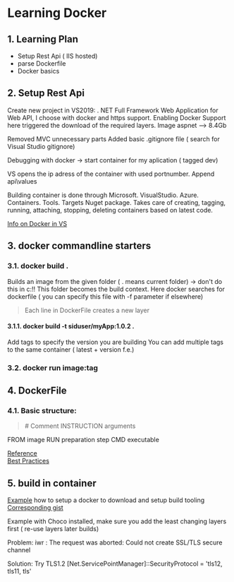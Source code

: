 
# Learning Docker

##  1. <a name='LearningPlan'></a>Learning Plan

* Setup Rest Api ( IIS hosted)
* parse Dockerfile
* Docker basics

##  2. <a name='SetupRestApi'></a>Setup Rest Api

Create new project in VS2019: . NET Full Framework Web Application for Web API, I choose with docker and https support.
Enabling Docker Support here triggered the download of the required layers.
Image aspnet  --> 8.4Gb

Removed MVC unnecessary parts
Added basic .gitignore file ( search for Visual Studio gitignore)

Debugging with docker -> start container for my aplication ( tagged dev)

VS opens the ip adress of the container with used portnumber.
Append  api\values

Building container is done through Microsoft. VisualStudio. Azure. Containers. Tools. Targets Nuget package.
Takes care of creating, tagging, running, attaching, stopping, deleting containers based on latest code.

[Info on Docker in VS](https://docs.microsoft.com/en-us/visualstudio/containers/?view=vs-2019)

##  3. <a name='dockercommandlinestarters'></a>docker commandline starters

###  3.1. <a name='dockerbuild.'></a>docker build .

Builds an image from the given folder ( . means current folder) -> don't do this in c:\!!
This folder becomes the build context.
Here docker searches for dockerfile ( you can specify this file with -f parameter if elsewhere)

> Each line in DockerFile creates a new layer

####  3.1.1. <a name='dockerbuild-tsidusermyApp:1.0.2.'></a>docker build -t siduser/myApp:1.0.2 .

Add tags to specify the version you are building
You can add multiple tags to the same container  ( latest + version f.e.)
###  3.2. <a name='dockerrunimage:tag'></a>docker run  image:tag

##  4. <a name='DockerFile'></a>DockerFile

###  4.1. <a name='Basicstructure:'></a>Basic structure:

> \# Comment
> INSTRUCTION arguments

 FROM image
 RUN preparation step
 CMD executable


[Reference](https://docs.docker.com/engine/reference/builder/)  
[Best Practices](https://docs.docker.com/develop/develop-images/dockerfile_best-practices/)


##  5. <a name='buildincontainer'></a>build in container

[Example](https://blog.alexellis.io/3-steps-to-msbuild-with-docker/) how to setup a docker to download and setup build tooling  
[Corresponding gist](https://gist.github.com/alexellis/1bceff8a360515f44c566e1a0ba8885f)

Example with Choco installed, make sure you add the least changing layers first ( re-use layers later builds)

Problem:
iwr : The request was aborted: Could not create SSL/TLS secure channel

Solution:
Try TLS1.2
[Net.ServicePointManager]::SecurityProtocol = 'tls12, tls11, tls'

